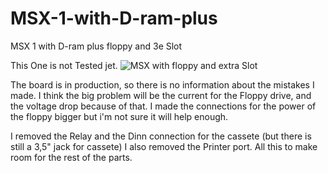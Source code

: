 # MSX-1-with-D-ram-plus
MSX 1 with D-ram plus floppy and 3e Slot

This One is not Tested jet.
![MSX with floppy and extra Slot](https://user-images.githubusercontent.com/89305963/143934483-2074cca3-6618-40f6-baa3-1aaa080b8a1d.jpg)

The board is in production, so there is no information about the mistakes I made.
I think the big problem will be the current for the Floppy drive, and the voltage drop because of that.
I made the connections for the power of the floppy bigger but i'm not sure it will help enough.

I removed the Relay and the Dinn connection for the cassete (but there is still a 3,5" jack for cassete)
I also removed the Printer port.
All this to make room for the rest of the parts.
